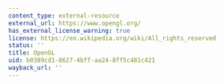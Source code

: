 ```yaml
---
content_type: external-resource
external_url: https://www.opengl.org/
has_external_license_warning: true
license: https://en.wikipedia.org/wiki/All_rights_reserved
status: ''
title: OpenGL
uid: b0389cd1-8627-4bff-aa24-8ff5c481c421
wayback_url: ''
---
```

